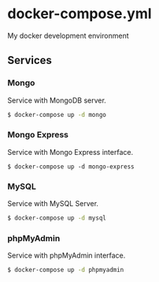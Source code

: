 # docker-compose.yml

My docker development environment

## Services

### Mongo

Service with MongoDB server.

```bash
$ docker-compose up -d mongo
```

### Mongo Express

Service with Mongo Express interface.

```
$ docker-compose up -d mongo-express
```

### MySQL

Service with MySQL Server.

```bash
$ docker-compose up -d mysql
```

### phpMyAdmin

Service with phpMyAdmin interface.

```bash
$ docker-compose up -d phpmyadmin
```
